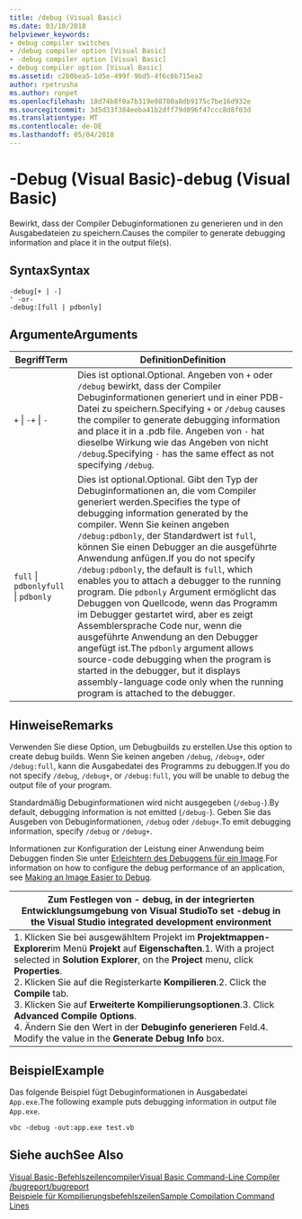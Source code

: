 ```yaml
---
title: /debug (Visual Basic)
ms.date: 03/10/2018
helpviewer_keywords:
- debug compiler switches
- /debug compiler option [Visual Basic]
- -debug compiler option [Visual Basic]
- debug compiler option [Visual Basic]
ms.assetid: c2b0bea5-1d5e-499f-9bd5-4f6c6b715ea2
author: rpetrusha
ms.author: ronpet
ms.openlocfilehash: 18d74b8f0a7b319e08780a8db9175c7be16d932e
ms.sourcegitcommit: 3d5d33f384eeba41b2dff79d096f47ccc8d8f03d
ms.translationtype: MT
ms.contentlocale: de-DE
ms.lasthandoff: 05/04/2018
---
```

# <a name="-debug-visual-basic"></a><span data-ttu-id="40947-102">-Debug (Visual Basic)</span><span class="sxs-lookup"><span data-stu-id="40947-102">-debug (Visual Basic)</span></span>
<span data-ttu-id="40947-103">Bewirkt, dass der Compiler Debuginformationen zu generieren und in den Ausgabedateien zu speichern.</span><span class="sxs-lookup"><span data-stu-id="40947-103">Causes the compiler to generate debugging information and place it in the output file(s).</span></span>  
  
## <a name="syntax"></a><span data-ttu-id="40947-104">Syntax</span><span class="sxs-lookup"><span data-stu-id="40947-104">Syntax</span></span>  
  
```  
-debug[+ | -]  
' -or-  
-debug:[full | pdbonly]  
```  
  
## <a name="arguments"></a><span data-ttu-id="40947-105">Argumente</span><span class="sxs-lookup"><span data-stu-id="40947-105">Arguments</span></span>  
  
|<span data-ttu-id="40947-106">Begriff</span><span class="sxs-lookup"><span data-stu-id="40947-106">Term</span></span>|<span data-ttu-id="40947-107">Definition</span><span class="sxs-lookup"><span data-stu-id="40947-107">Definition</span></span>|  
|---|---|  
|<span data-ttu-id="40947-108">`+` &#124; `-`</span><span class="sxs-lookup"><span data-stu-id="40947-108">`+` &#124; `-`</span></span>|<span data-ttu-id="40947-109">Dies ist optional.</span><span class="sxs-lookup"><span data-stu-id="40947-109">Optional.</span></span> <span data-ttu-id="40947-110">Angeben von `+` oder `/debug` bewirkt, dass der Compiler Debuginformationen generiert und in einer PDB-Datei zu speichern.</span><span class="sxs-lookup"><span data-stu-id="40947-110">Specifying `+` or `/debug` causes the compiler to generate debugging information and place it in a .pdb file.</span></span> <span data-ttu-id="40947-111">Angeben von `-` hat dieselbe Wirkung wie das Angeben von nicht `/debug`.</span><span class="sxs-lookup"><span data-stu-id="40947-111">Specifying `-` has the same effect as not specifying `/debug`.</span></span>|  
|<span data-ttu-id="40947-112">`full` &#124; `pdbonly`</span><span class="sxs-lookup"><span data-stu-id="40947-112">`full` &#124; `pdbonly`</span></span>|<span data-ttu-id="40947-113">Dies ist optional.</span><span class="sxs-lookup"><span data-stu-id="40947-113">Optional.</span></span> <span data-ttu-id="40947-114">Gibt den Typ der Debuginformationen an, die vom Compiler generiert werden.</span><span class="sxs-lookup"><span data-stu-id="40947-114">Specifies the type of debugging information generated by the compiler.</span></span> <span data-ttu-id="40947-115">Wenn Sie keinen angeben `/debug:pdbonly`, der Standardwert ist `full`, können Sie einen Debugger an die ausgeführte Anwendung anfügen.</span><span class="sxs-lookup"><span data-stu-id="40947-115">If you do not specify `/debug:pdbonly`, the default is `full`, which enables you to attach a debugger to the running program.</span></span> <span data-ttu-id="40947-116">Die `pdbonly` Argument ermöglicht das Debuggen von Quellcode, wenn das Programm im Debugger gestartet wird, aber es zeigt Assemblersprache Code nur, wenn die ausgeführte Anwendung an den Debugger angefügt ist.</span><span class="sxs-lookup"><span data-stu-id="40947-116">The `pdbonly` argument allows source-code debugging when the program is started in the debugger, but it displays assembly-language code only when the running program is attached to the debugger.</span></span>|  
  
## <a name="remarks"></a><span data-ttu-id="40947-117">Hinweise</span><span class="sxs-lookup"><span data-stu-id="40947-117">Remarks</span></span>  
 <span data-ttu-id="40947-118">Verwenden Sie diese Option, um Debugbuilds zu erstellen.</span><span class="sxs-lookup"><span data-stu-id="40947-118">Use this option to create debug builds.</span></span> <span data-ttu-id="40947-119">Wenn Sie keinen angeben `/debug`, `/debug+`, oder `/debug:full`, kann die Ausgabedatei des Programms zu debuggen.</span><span class="sxs-lookup"><span data-stu-id="40947-119">If you do not specify `/debug`, `/debug+`, or `/debug:full`, you will be unable to debug the output file of your program.</span></span>  
  
 <span data-ttu-id="40947-120">Standardmäßig Debuginformationen wird nicht ausgegeben (`/debug-`).</span><span class="sxs-lookup"><span data-stu-id="40947-120">By default, debugging information is not emitted (`/debug-`).</span></span> <span data-ttu-id="40947-121">Geben Sie das Ausgeben von Debuginformationen, `/debug` oder `/debug+`.</span><span class="sxs-lookup"><span data-stu-id="40947-121">To emit debugging information, specify `/debug` or `/debug+`.</span></span>  
  
 <span data-ttu-id="40947-122">Informationen zur Konfiguration der Leistung einer Anwendung beim Debuggen finden Sie unter [Erleichtern des Debuggens für ein Image](../../../framework/debug-trace-profile/making-an-image-easier-to-debug.md).</span><span class="sxs-lookup"><span data-stu-id="40947-122">For information on how to configure the debug performance of an application, see [Making an Image Easier to Debug](../../../framework/debug-trace-profile/making-an-image-easier-to-debug.md).</span></span>  
  
|<span data-ttu-id="40947-123">Zum Festlegen von - debug, in der integrierten Entwicklungsumgebung von Visual Studio</span><span class="sxs-lookup"><span data-stu-id="40947-123">To set -debug in the Visual Studio integrated development environment</span></span>|  
|---|  
|<span data-ttu-id="40947-124">1.  Klicken Sie bei ausgewähltem Projekt im **Projektmappen-Explorer**im Menü **Projekt** auf **Eigenschaften**.</span><span class="sxs-lookup"><span data-stu-id="40947-124">1.  With a project selected in **Solution Explorer**, on the **Project** menu, click **Properties**.</span></span> <br /><span data-ttu-id="40947-125">2.  Klicken Sie auf die Registerkarte **Kompilieren**.</span><span class="sxs-lookup"><span data-stu-id="40947-125">2.  Click the **Compile** tab.</span></span><br /><span data-ttu-id="40947-126">3.  Klicken Sie auf **Erweiterte Kompilierungsoptionen**.</span><span class="sxs-lookup"><span data-stu-id="40947-126">3.  Click **Advanced Compile Options**.</span></span><br /><span data-ttu-id="40947-127">4.  Ändern Sie den Wert in der **Debuginfo generieren** Feld.</span><span class="sxs-lookup"><span data-stu-id="40947-127">4.  Modify the value in the **Generate Debug Info** box.</span></span>|  
  
## <a name="example"></a><span data-ttu-id="40947-128">Beispiel</span><span class="sxs-lookup"><span data-stu-id="40947-128">Example</span></span>  
 <span data-ttu-id="40947-129">Das folgende Beispiel fügt Debuginformationen in Ausgabedatei `App.exe`.</span><span class="sxs-lookup"><span data-stu-id="40947-129">The following example puts debugging information in output file `App.exe`.</span></span>  
  
```  
vbc -debug -out:app.exe test.vb  
```  
  
## <a name="see-also"></a><span data-ttu-id="40947-130">Siehe auch</span><span class="sxs-lookup"><span data-stu-id="40947-130">See Also</span></span>  
 [<span data-ttu-id="40947-131">Visual Basic-Befehlszeilencompiler</span><span class="sxs-lookup"><span data-stu-id="40947-131">Visual Basic Command-Line Compiler</span></span>](../../../visual-basic/reference/command-line-compiler/index.md)  
 [<span data-ttu-id="40947-132">/bugreport</span><span class="sxs-lookup"><span data-stu-id="40947-132">/bugreport</span></span>](../../../visual-basic/reference/command-line-compiler/bugreport.md)  
 [<span data-ttu-id="40947-133">Beispiele für Kompilierungsbefehlszeilen</span><span class="sxs-lookup"><span data-stu-id="40947-133">Sample Compilation Command Lines</span></span>](../../../visual-basic/reference/command-line-compiler/sample-compilation-command-lines.md)
